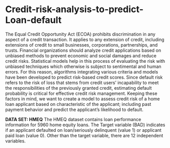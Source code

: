 # Credit-risk-analysis-to-predict-Loan-default
The Equal Credit Opportunity Act (ECOA) prohibits discrimination in any aspect of a credit transaction. It applies to any extension of credit, including extensions of credit to small businesses, corporations, partnerships, and trusts. Financial organizations should analyze credit applications based on unbiased methods to prevent economic and social damages and reduce credit risks. Statistical models help in this process of evaluating the risk with unbiased techniques which otherwise is subject to sentimental and human errors. For this reason, algorithms integrating various criteria and models have been developed to predict risk-based credit scores. Since default risk refers to the risk of loss that stems from credit users’ incapability to meet the responsibilities of the previously granted credit, estimating default probability is critical for effective credit risk management. Keeping these factors in mind, we want to create a model to assess credit risk of a home loan applicant based on characteristic of the applicant; including past payment behavior and predict the applicant’s likelihood to default.

**DATA SET: HMEQ**
The HMEQ dataset contains loan performance information for 5960 home equity loans. The Target variable (BAD) indicates if an applicant defaulted on loan/seriously delinquent (value 1) or applicant paid loan (value 0). Other than the target variable, there are 12 independent variables.
